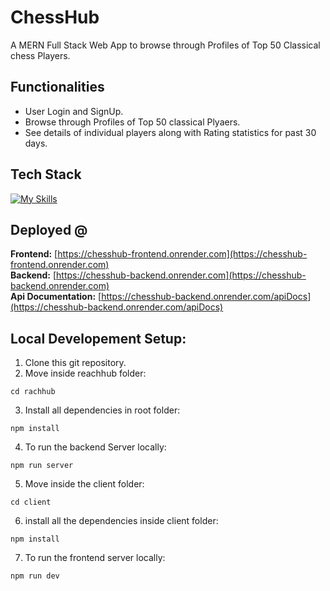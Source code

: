 # ChessHub

A MERN Full Stack Web App to browse through Profiles of Top 50 Classical chess Players.

## Functionalities

<ul>
<li>User Login and SignUp.</li>
<li>Browse through Profiles of Top 50 classical Plyaers.</li>
<li>See details of individual players along with Rating statistics for past 30 days.</li>
</ul>

## Tech Stack

[![My Skills](https://skillicons.dev/icons?i=react,redux,tailwind,expressjs,mongodb,nodejs,js,css,html)](https://skillicons.dev)

## Deployed @

<strong>Frontend:</strong> [https://chesshub-frontend.onrender.com](https://chesshub-frontend.onrender.com)
<br/>
<strong>Backend:</strong> [https://chesshub-backend.onrender.com](https://chesshub-backend.onrender.com)
<br/>
<strong>Api Documentation:</strong> [https://chesshub-backend.onrender.com/apiDocs](https://chesshub-backend.onrender.com/apiDocs)

## Local Developement Setup:

1. Clone this git repository.
2. Move inside reachhub folder:

```
cd rachhub
```

3. Install all dependencies in root folder:

```
npm install
```

4. To run the backend Server locally:

```
npm run server
```

5. Move inside the client folder:

```
cd client
```

6. install all the dependencies inside client folder:

```
npm install
```

7. To run the frontend server locally:

```
npm run dev
```

